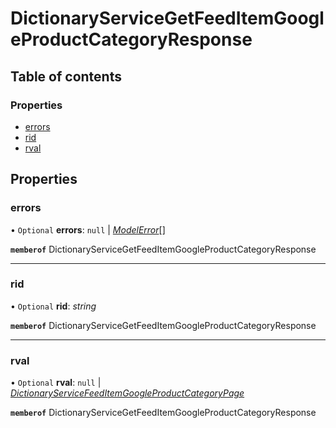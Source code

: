 # DictionaryServiceGetFeedItemGoogleProductCategoryResponse


## Table of contents

### Properties

- [errors](dictionaryservicegetfeeditemgoogleproductcategoryresponse.md#errors)
- [rid](dictionaryservicegetfeeditemgoogleproductcategoryresponse.md#rid)
- [rval](dictionaryservicegetfeeditemgoogleproductcategoryresponse.md#rval)

## Properties

### errors

• `Optional` **errors**: ``null`` \| [*ModelError*](modelerror.md)[]

**`memberof`** DictionaryServiceGetFeedItemGoogleProductCategoryResponse

___

### rid

• `Optional` **rid**: *string*

**`memberof`** DictionaryServiceGetFeedItemGoogleProductCategoryResponse

___

### rval

• `Optional` **rval**: ``null`` \| [*DictionaryServiceFeedItemGoogleProductCategoryPage*](dictionaryservicefeeditemgoogleproductcategorypage.md)

**`memberof`** DictionaryServiceGetFeedItemGoogleProductCategoryResponse
